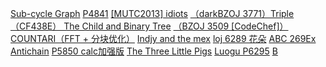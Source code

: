 [Sub-cycle Graph](https://zoj.pintia.cn/problem-sets/91827364500/problems/91827370319)
[P4841](https://www.luogu.org/problem/P4841)
[[MUTC2013] idiots](https://darkbzoj.cc/problem/3513)
[（darkBZOJ 3771）Triple](https://darkbzoj.cc/problem/3771)
[（CF438E） The Child and Binary Tree](https://www.luogu.com.cn/problem/CF438E)
[（BZOJ 3509 [CodeChef]）COUNTARI（FFT + 分块优化）](https://darkbzoj.cc/problem/3509)
[Indjy and the mex](https://ac.nowcoder.com/acm/contest/38727/L)
[loj 6289 花朵](https://loj.ac/p/6289)
[ABC 269Ex Antichain](https://atcoder.jp/contests/abc269/tasks/abc269_h)
[P5850 calc加强版](https://www.luogu.com.cn/problem/P5850)
[The Three Little Pigs](https://www.luogu.com.cn/problem/CF1548C)
[Luogu P6295](https://www.luogu.com.cn/problem/P6295)
[B](https://vjudge.net/contest/559736#problem/B)